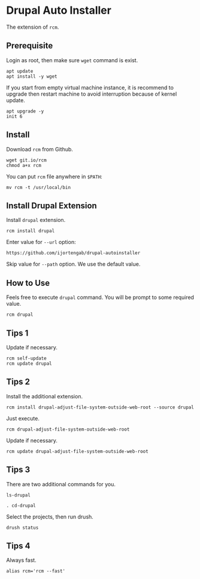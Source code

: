 # Drupal Auto Installer

The extension of `rcm`.

## Prerequisite

Login as root, then make sure `wget` command is exist.

```
apt update
apt install -y wget
```

If you start from empty virtual machine instance, it is recommend to upgrade
then restart machine to avoid interruption because of kernel update.

```
apt upgrade -y
init 6
```

## Install

Download `rcm` from Github.

```
wget git.io/rcm
chmod a+x rcm
```

You can put `rcm` file anywhere in `$PATH`:

```
mv rcm -t /usr/local/bin
```

## Install Drupal Extension

Install `drupal` extension.

```
rcm install drupal
```

Enter value for `--url` option:

```
https://github.com/ijortengab/drupal-autoinstaller
```

Skip value for `--path` option. We use the default value.

## How to Use

Feels free to execute `drupal` command. You will be prompt to some required value.

```
rcm drupal
```

## Tips 1

Update if necessary.

```
rcm self-update
rcm update drupal
```

## Tips 2

Install the additional extension.

```
rcm install drupal-adjust-file-system-outside-web-root --source drupal
```

Just execute.

```
rcm drupal-adjust-file-system-outside-web-root
```

Update if necessary.

```
rcm update drupal-adjust-file-system-outside-web-root
```

## Tips 3

There are two additional commands for you.

```
ls-drupal
```

```
. cd-drupal
```

Select the projects, then run drush.

```
drush status
```

## Tips 4

Always fast.

```
alias rcm='rcm --fast'
```

